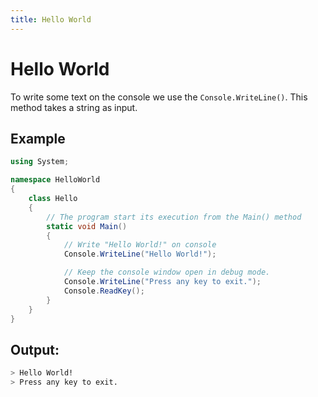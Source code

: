 ```yaml
---
title: Hello World
---
```


# Hello World

To write some text on the console we use the `Console.WriteLine()`. This method takes a string as input.

## Example
```csharp
using System;

namespace HelloWorld
{
    class Hello
    {
        // The program start its execution from the Main() method 
        static void Main()
        {
            // Write "Hello World!" on console
            Console.WriteLine("Hello World!");

            // Keep the console window open in debug mode.
            Console.WriteLine("Press any key to exit.");
            Console.ReadKey();
        }
    }
}

```

## Output:
```sh
> Hello World!
> Press any key to exit.
```
